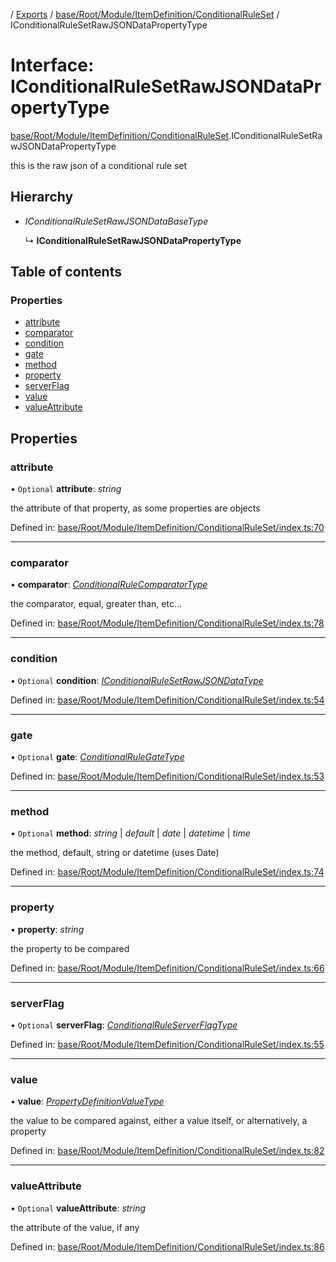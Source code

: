 [](../README.md) / [Exports](../modules.md) / [base/Root/Module/ItemDefinition/ConditionalRuleSet](../modules/base_root_module_itemdefinition_conditionalruleset.md) / IConditionalRuleSetRawJSONDataPropertyType

# Interface: IConditionalRuleSetRawJSONDataPropertyType

[base/Root/Module/ItemDefinition/ConditionalRuleSet](../modules/base_root_module_itemdefinition_conditionalruleset.md).IConditionalRuleSetRawJSONDataPropertyType

this is the raw json of a conditional rule set

## Hierarchy

* *IConditionalRuleSetRawJSONDataBaseType*

  ↳ **IConditionalRuleSetRawJSONDataPropertyType**

## Table of contents

### Properties

- [attribute](base_root_module_itemdefinition_conditionalruleset.iconditionalrulesetrawjsondatapropertytype.md#attribute)
- [comparator](base_root_module_itemdefinition_conditionalruleset.iconditionalrulesetrawjsondatapropertytype.md#comparator)
- [condition](base_root_module_itemdefinition_conditionalruleset.iconditionalrulesetrawjsondatapropertytype.md#condition)
- [gate](base_root_module_itemdefinition_conditionalruleset.iconditionalrulesetrawjsondatapropertytype.md#gate)
- [method](base_root_module_itemdefinition_conditionalruleset.iconditionalrulesetrawjsondatapropertytype.md#method)
- [property](base_root_module_itemdefinition_conditionalruleset.iconditionalrulesetrawjsondatapropertytype.md#property)
- [serverFlag](base_root_module_itemdefinition_conditionalruleset.iconditionalrulesetrawjsondatapropertytype.md#serverflag)
- [value](base_root_module_itemdefinition_conditionalruleset.iconditionalrulesetrawjsondatapropertytype.md#value)
- [valueAttribute](base_root_module_itemdefinition_conditionalruleset.iconditionalrulesetrawjsondatapropertytype.md#valueattribute)

## Properties

### attribute

• `Optional` **attribute**: *string*

the attribute of that property, as some properties are objects

Defined in: [base/Root/Module/ItemDefinition/ConditionalRuleSet/index.ts:70](https://github.com/onzag/itemize/blob/0569bdf2/base/Root/Module/ItemDefinition/ConditionalRuleSet/index.ts#L70)

___

### comparator

• **comparator**: [*ConditionalRuleComparatorType*](../modules/base_root_module_itemdefinition_conditionalruleset.md#conditionalrulecomparatortype)

the comparator, equal, greater than, etc...

Defined in: [base/Root/Module/ItemDefinition/ConditionalRuleSet/index.ts:78](https://github.com/onzag/itemize/blob/0569bdf2/base/Root/Module/ItemDefinition/ConditionalRuleSet/index.ts#L78)

___

### condition

• `Optional` **condition**: [*IConditionalRuleSetRawJSONDataType*](../modules/base_root_module_itemdefinition_conditionalruleset.md#iconditionalrulesetrawjsondatatype)

Defined in: [base/Root/Module/ItemDefinition/ConditionalRuleSet/index.ts:54](https://github.com/onzag/itemize/blob/0569bdf2/base/Root/Module/ItemDefinition/ConditionalRuleSet/index.ts#L54)

___

### gate

• `Optional` **gate**: [*ConditionalRuleGateType*](../modules/base_root_module_itemdefinition_conditionalruleset.md#conditionalrulegatetype)

Defined in: [base/Root/Module/ItemDefinition/ConditionalRuleSet/index.ts:53](https://github.com/onzag/itemize/blob/0569bdf2/base/Root/Module/ItemDefinition/ConditionalRuleSet/index.ts#L53)

___

### method

• `Optional` **method**: *string* \| *default* \| *date* \| *datetime* \| *time*

the method, default, string or datetime (uses Date)

Defined in: [base/Root/Module/ItemDefinition/ConditionalRuleSet/index.ts:74](https://github.com/onzag/itemize/blob/0569bdf2/base/Root/Module/ItemDefinition/ConditionalRuleSet/index.ts#L74)

___

### property

• **property**: *string*

the property to be compared

Defined in: [base/Root/Module/ItemDefinition/ConditionalRuleSet/index.ts:66](https://github.com/onzag/itemize/blob/0569bdf2/base/Root/Module/ItemDefinition/ConditionalRuleSet/index.ts#L66)

___

### serverFlag

• `Optional` **serverFlag**: [*ConditionalRuleServerFlagType*](../modules/base_root_module_itemdefinition_conditionalruleset.md#conditionalruleserverflagtype)

Defined in: [base/Root/Module/ItemDefinition/ConditionalRuleSet/index.ts:55](https://github.com/onzag/itemize/blob/0569bdf2/base/Root/Module/ItemDefinition/ConditionalRuleSet/index.ts#L55)

___

### value

• **value**: [*PropertyDefinitionValueType*](../modules/base_root_module_itemdefinition_propertydefinition.md#propertydefinitionvaluetype)

the value to be compared against, either a value itself, or alternatively, a property

Defined in: [base/Root/Module/ItemDefinition/ConditionalRuleSet/index.ts:82](https://github.com/onzag/itemize/blob/0569bdf2/base/Root/Module/ItemDefinition/ConditionalRuleSet/index.ts#L82)

___

### valueAttribute

• `Optional` **valueAttribute**: *string*

the attribute of the value, if any

Defined in: [base/Root/Module/ItemDefinition/ConditionalRuleSet/index.ts:86](https://github.com/onzag/itemize/blob/0569bdf2/base/Root/Module/ItemDefinition/ConditionalRuleSet/index.ts#L86)
